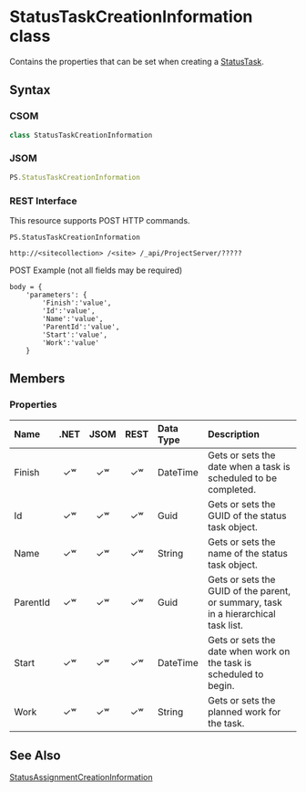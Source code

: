 [comment]: # (Name:StatusTaskCreationInformation)
[comment]: # (Name:Microsoft.ProjectServer.StatusTaskCreationInformation)
[comment]: # (Type:class)
[comment]: # (Status:Verified)

# <a name="name"></a>StatusTaskCreationInformation class

<a name="description"></a>Contains the properties that can be set when creating a [StatusTask](StatusTask.md).

## <a name="syntax"></a>Syntax

### CSOM

```C#
class StatusTaskCreationInformation 
```
### JSOM

```JavaScript
PS.StatusTaskCreationInformation
```
### REST Interface

This resource supports POST HTTP commands.

```
PS.StatusTaskCreationInformation

http://<sitecollection> /<site> /_api/ProjectServer/?????
```
POST Example (not all fields may be required)
```
body = {
	'parameters': {
		'Finish':'value', 
		'Id':'value', 
		'Name':'value', 
		'ParentId':'value', 
		'Start':'value', 
		'Work':'value'		
	}
```

## <a name="members"></a>Members

### <a name="properties"></a>Properties

|**Name**|**.NET**|**JSOM**|**REST**|**Data Type**|**Description**|
|:-----|:-----:|:-----:|:-----:|:-----|:-----|
|<a name="Finish"></a>Finish|&#x2713;&#x02B7;|&#x2713;&#x02B7;|&#x2713;&#x02B7;|DateTime|Gets or sets the date when a task is scheduled to be completed.|
|<a name="Id"></a>Id|&#x2713;&#x02B7;|&#x2713;&#x02B7;|&#x2713;&#x02B7;|Guid|Gets or sets the GUID of the status task object.|
|<a name="Name"></a>Name|&#x2713;&#x02B7;|&#x2713;&#x02B7;|&#x2713;&#x02B7;|String|Gets or sets the name of the status task object.|
|<a name="ParentId"></a>ParentId|&#x2713;&#x02B7;|&#x2713;&#x02B7;|&#x2713;&#x02B7;|Guid|Gets or sets the GUID of the parent, or summary, task in a hierarchical task list.|
|<a name="Start"></a>Start|&#x2713;&#x02B7;|&#x2713;&#x02B7;|&#x2713;&#x02B7;|DateTime|Gets or sets the date when work on the task is scheduled to begin.|
|<a name="Work"></a>Work|&#x2713;&#x02B7;|&#x2713;&#x02B7;|&#x2713;&#x02B7;|String|Gets or sets the planned work for the task.|

## <a name="seeAlso"></a>See Also

[StatusAssignmentCreationInformation](StatusAssignmentCreationInformation.md)<br/>
